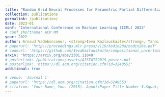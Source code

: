 ```yaml
---
title: "Random Grid Neural Processes for Parametric Partial Differential Equations"
collection: publications
permalink: /publication/
date: 2023-01
conf: 'International Conference on Machine Learning (ICML) 2023'
# conf_shortname: ACM MM
year: 2022
author: Arnaud Vadeboncoeur, <strong>Ieva Kazlauskaite</strong>, Yanni Papandreou, Fehmi Cirak, Mark Girolami, Ömer Deniz Akyildiz
# paperurl: 'http://proceedings.mlr.press/v119/bodin20a/bodin20a.pdf'
# codeurl: 'https://github.com/IevaKazlauskaite/compositional_uncertainty'
arxiv: 'https://arxiv.org/abs/2301.11040'
# posterlink: /publications/assets/AISTATS2019_poster.pdf
# posterlink: 'https://dl.acm.org/citation.cfm?id=3240553'
additional: true

# venue: 'Journal 1'
# paperurl: 'https://dl.acm.org/citation.cfm?id=3240553'
# citation: 'Your Name, You. (2015). &quot;Paper Title Number 3.&quot; <i>Journal 1</i>. 1(3).'
---
```

